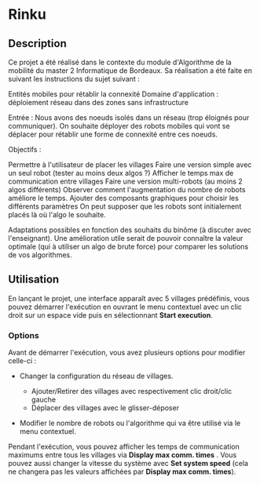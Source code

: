 # Rinku

## Description
Ce projet a été réalisé dans le contexte du module d'Algorithme de la mobilité du master 2 Informatique de Bordeaux. Sa réalisation a été faite en suivant les instructions du sujet suivant :

Entités mobiles pour rétablir la connexité
Domaine d'application : déploiement réseau dans des zones sans infrastructure

Entrée : Nous avons des noeuds isolés dans un réseau (trop éloignés pour communiquer). On souhaite déployer des robots mobiles qui vont se déplacer pour rétablir une forme de connexité entre ces noeuds.

Objectifs :

Permettre à l'utilisateur de placer les villages
Faire une version simple avec un seul robot (tester au moins deux algos ?)
Afficher le temps max de communication entre villages
Faire une version multi-robots (au moins 2 algos différents)
Observer comment l'augmentation du nombre de robots améliore le temps.
Ajouter des composants graphiques pour choisir les différents paramètres
On peut supposer que les robots sont initialement placés là où l'algo le souhaite.

Adaptations possibles en fonction des souhaits du binôme (à discuter avec l'enseignant). Une amélioration utile serait de pouvoir connaître la valeur optimale (qui à utiliser un algo de brute force) pour comparer les solutions de vos algorithmes.

## Utilisation
En lançant le projet, une interface apparaît avec 5 villages prédéfinis, vous pouvez démarrer l'exécution en ouvrant le menu contextuel avec un clic droit sur un espace vide puis en sélectionnant **Start execution**.

### Options
Avant de démarrer l'exécution, vous avez plusieurs options pour modifier celle-ci :

- Changer la configuration du réseau de villages.
  - Ajouter/Retirer des villages avec respectivement clic droit/clic gauche
  - Déplacer des villages avec le glisser-déposer

- Modifier le nombre de robots ou l'algorithme qui va être utilisé via le menu contextuel.

Pendant l'exécution, vous pouvez afficher les temps de communication maximums entre tous les villages via **Display max comm. times** . Vous pouvez aussi changer la vitesse du système avec **Set system speed** (cela ne changera pas les valeurs affichées par **Display max comm. times**).
